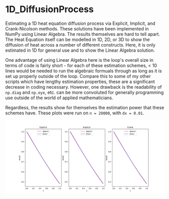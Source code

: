 # 1D_DiffusionProcess

Estimating a 1D heat equation diffusion process via Explicit, Implicit, and Crank-Nicolson methods.  These 
solutions have been implemented in NumPy using Linear Algebra.  The results themselves are hard to tell apart. 
The Heat Equation itself can be modelled in 1D, 2D, or 3D to show the diffusion of heat across a number of different 
constructs.  Here, it is only estimated in 1D for general use and to show the Linear Algebra solution.

One advantage of using Linear Algebra here is the loop's overall size in terms of code is fairly short - for each of these
estimation schemes, < 10 lines would be needed to run the algebraic formuals through as long as it is set up properly 
outside of the loop.  Compare this to some of my other scripts which have lengthy estimation properties, these are a 
significant decrease in coding necessary.  However, one drawback is the readability of `np.diag` and `np.eye`, etc. can 
be more convoluted for generally programming use outside of the world of applied mathematicians.

Regardless, the results show for themselves the estimation power that these schemes have.  These plots were run on 
`n = 20000`, with `dx = 0.01`.

![result](./plots.png)
